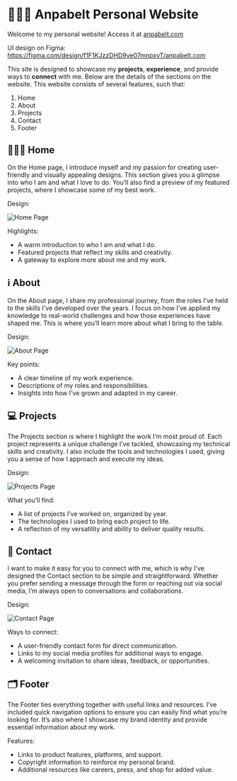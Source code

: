 # 🧑🏽‍💻 Anpabelt Personal Website

Welcome to my personal website! Access it at [anpabelt.com](https://anpabelt.com)

UI design on Figma: <https://figma.com/design/f1F1KJzzDHD9ve07mnpxvT/anpabelt.com>

This site is designed to showcase my **projects**, **experience**, and provide ways to **connect** with me. Below are the details of the sections on the website. This website consists of several features, such that:

1.  Home
2.  About
3.  Projects
4.  Contact
5.  Footer

## 🧑🏽‍💼 Home

On the Home page, I introduce myself and my passion for creating user-friendly and visually appealing designs. This section gives you a glimpse into who I am and what I love to do. You’ll also find a preview of my featured projects, where I showcase some of my best work.

Design:

![Home Page](designs/home-page.png)

Highlights:

- A warm introduction to who I am and what I do.
- Featured projects that reflect my skills and creativity.
- A gateway to explore more about me and my work.

## ℹ️ About

On the About page, I share my professional journey, from the roles I’ve held to the skills I’ve developed over the years. I focus on how I’ve applied my knowledge to real-world challenges and how those experiences have shaped me. This is where you’ll learn more about what I bring to the table.

Design:

![About Page](designs/about-page.png)

Key points:

- A clear timeline of my work experience.
- Descriptions of my roles and responsibilities.
- Insights into how I’ve grown and adapted in my career.

## 💻 Projects

The Projects section is where I highlight the work I’m most proud of. Each project represents a unique challenge I’ve tackled, showcasing my technical skills and creativity. I also include the tools and technologies I used, giving you a sense of how I approach and execute my ideas.

Design:

![Projects Page](designs/project-page.png)

What you’ll find:

- A list of projects I’ve worked on, organized by year.
- The technologies I used to bring each project to life.
- A reflection of my versatility and ability to deliver quality results.

## 📱 Contact

I want to make it easy for you to connect with me, which is why I’ve designed the Contact section to be simple and straightforward. Whether you prefer sending a message through the form or reaching out via social media, I’m always open to conversations and collaborations.

Design:

![Contact Page](designs/contact-page.png)

Ways to connect:

- A user-friendly contact form for direct communication.
- Links to my social media profiles for additional ways to engage.
- A welcoming invitation to share ideas, feedback, or opportunities.

## 🗂️ Footer

The Footer ties everything together with useful links and resources. I’ve included quick navigation options to ensure you can easily find what you’re looking for. It’s also where I showcase my brand identity and provide essential information about my work.

Features:

- Links to product features, platforms, and support.
- Copyright information to reinforce my personal brand.
- Additional resources like careers, press, and shop for added value.
